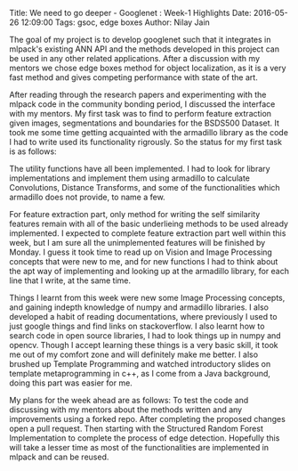 Title: We need to go deeper - Googlenet : Week-1 Highlights Date: 2016-05-26 12:09:00 Tags: gsoc, edge boxes  Author: Nilay Jain

The goal of my project is to develop googlenet such that it integrates in mlpack's existing ANN API and the methods developed in this project can be used in any other related applications. After a discussion with my mentors we chose edge boxes method for object localization, as it is a very fast method and gives competing performance with state of the art.

After reading through the research papers and experimenting with the mlpack code in the community bonding period, I discussed the interface with my mentors. My first task was to find to perform feature extraction given images, segmentations and boundaries for the BSDS500 Dataset. It took me some time getting acquainted with the armadillo library as the code I had to write used its functionality rigrously. So the status for my first task is as follows: 

The utility functions have all been implemented. I had to look for library implementations and implement them using armadillo to calculate Convolutions, Distance Transforms, and some of the functionalities which armadillo does not provide, to name a few.

For feature extraction part, only method for writing the self similarity features remain with all of the basic underlieing methods to be used already implemented. I expected to complete feature extraction part well within this week, but I am sure all the unimplemented features will be finished by Monday. I guess it took time to read up on Vision and Image Processing concepts that were new to me, and for new functions I had to think about the apt way of implementing and looking up at the armadillo library, for each line that I write, at the same time. 

Things I learnt from this week were new some Image Processing concepts, and gaining indepth knowledge of numpy and armadillo libraries. I also developed a habit of reading documentations, where previously I used to just google things and find links on stackoverflow. I also learnt how to search code in open source libraries, I had to look things up in numpy and opencv. Though I accept learning these things is a very basic skill, it took me out of my comfort zone and will definitely make me better. I also brushed up Template Programming and watched introductory slides on template metaprogramming in c++, as I come from a Java background, doing this part was easier for me.    

My plans for the week ahead are as follows: To test the code and discussing with my mentors about the methods written and any improvements using a forked repo. After completing the proposed changes open a pull request. Then starting with the Structured Random Forest Implementation to complete the process of edge detection. Hopefully this will take a lesser time as most of the functionalities are implemented in mlpack and can be reused.